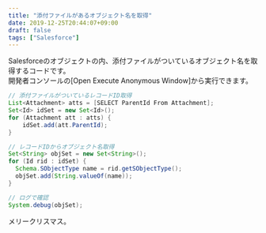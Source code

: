 ```yaml
---
title: "添付ファイルがあるオブジェクト名を取得"
date: 2019-12-25T20:44:07+09:00
draft: false
tags: ["Salesforce"]
---
```


Salesforceのオブジェクトの内、添付ファイルがついているオブジェクト名を取得するコードです。  
開発者コンソールの[Open Execute Anonymous Window]から実行できます。

```Java
// 添付ファイルがついているレコードID取得
List<Attachment> atts = [SELECT ParentId From Attachment];
Set<Id> idSet = new Set<Id>();
for (Attachment att : atts) {
    idSet.add(att.ParentId);
}

// レコードIDからオブジェクト名取得
Set<String> objSet = new Set<String>();
for (Id rid : idSet) {
  Schema.SObjectType name = rid.getSObjectType();
  objSet.add(String.valueOf(name));
}

// ログで確認
System.debug(objSet);
```

メリークリスマス。